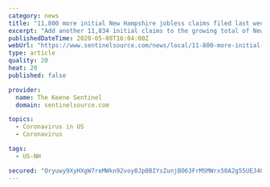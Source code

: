 ```yaml
---
category: news
title: "11,800 more initial New Hampshire jobless claims filed last week"
excerpt: "Add another 11,834 initial claims to the growing total of New Hampshire workers and business owners seeking unemployment benefits."
publishedDateTime: 2020-05-08T16:04:00Z
webUrl: "https://www.sentinelsource.com/news/local/11-800-more-initial-new-hampshire-jobless-claims-filed-last-week/article_dbb98872-b880-5989-b3c3-25c61e70e616.html"
type: article
quality: 20
heat: 20
published: false

provider:
  name: The Keene Sentinel
  domain: sentinelsource.com

topics:
  - Coronavirus in US
  - Coronavirus

tags:
  - US-NH

secured: "Oryuwy9XyHXgW7reMWkn92voy0Jp0BIYsZunjBO63FrMSMWrx50A2g55UEJ40AFchh0p56YYkh5PkmyagtyV54cR5rMkvSGjcLUGXX0SmIpaMnefVVNQR5Yb5xaYSBVj4EH8hXL/aYTpuvZ/WWpDx2bVhp3biOdJPk31WBvBJAqskPudQtzL+yFYrBKjy85AG9+k21K45Yn+N1YNb6FawbLRQtm7b1XN054XXsNfaQQ2Ok10puehIUImcqlOclBm5nHUD/5CVscpJGH7XLa/XSPdlRrjzuxf36XZhp8CRpGlMn6XfI0ej6SRRxSdtMKh;TqAckrRZhLzv+owkPR58sQ=="
---
```


